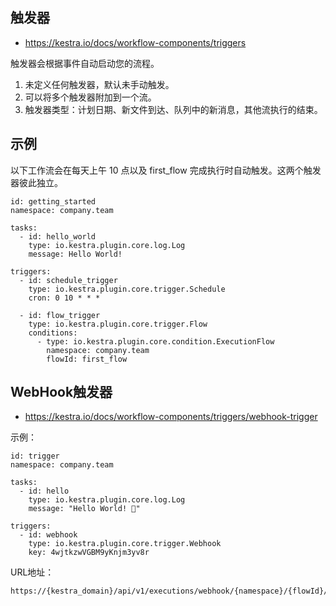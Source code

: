 
## 触发器

- https://kestra.io/docs/workflow-components/triggers

触发器会根据事件自动启动您的流程。

1. 未定义任何触发器，默认未手动触发。
2. 可以将多个触发器附加到一个流。
3. 触发器类型：计划日期、新文件到达、队列中的新消息，其他流执行的结束。

## 示例

以下工作流会在每天上午 10 点以及 first_flow 完成执行时自动触发。这两个触发器彼此独立。

```
id: getting_started
namespace: company.team

tasks:
  - id: hello_world
    type: io.kestra.plugin.core.log.Log
    message: Hello World!

triggers:
  - id: schedule_trigger
    type: io.kestra.plugin.core.trigger.Schedule
    cron: 0 10 * * *

  - id: flow_trigger
    type: io.kestra.plugin.core.trigger.Flow
    conditions:
      - type: io.kestra.plugin.core.condition.ExecutionFlow
        namespace: company.team
        flowId: first_flow
```

## WebHook触发器

- https://kestra.io/docs/workflow-components/triggers/webhook-trigger

示例：
```
id: trigger
namespace: company.team

tasks:
  - id: hello
    type: io.kestra.plugin.core.log.Log
    message: "Hello World! 🚀"

triggers:
  - id: webhook
    type: io.kestra.plugin.core.trigger.Webhook
    key: 4wjtkzwVGBM9yKnjm3yv8r
```

URL地址：
```
https://{kestra_domain}/api/v1/executions/webhook/{namespace}/{flowId}/4wjtkzwVGBM9yKnjm3yv8r
```